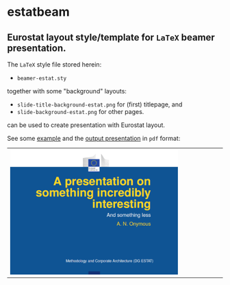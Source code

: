 estatbeam
========

Eurostat layout style/template for `LaTeX` beamer presentation.
---

The `LaTeX` style file stored herein: 
* `beamer-estat.sty`

together with some "background" layouts:
* `slide-title-background-estat.png` for (first) titlepage, and
* `slide-background-estat.png` for other pages.

can be used to create presentation with Eurostat layout.

See some [example](examples/example-beamer-estat.tex) and the [output presentation](examples/example-beamer-estat.pdf) in `pdf` format:
<table>
<tr>
<td><kbd><img src="examples/example-beamer-estat-frontpage.png" alt="Front page of ESTAT presentation" style="height:80%;width:80%;"></kbd></td>
</tr>
</table>
